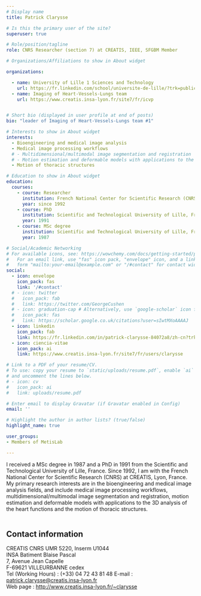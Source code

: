 ```yaml
---
# Display name
title: Patrick Clarysse

# Is this the primary user of the site?
superuser: true

# Role/position/tagline
role: CNRS Researcher (section 7) at CREATIS, IEEE, SFGBM Member

# Organizations/Affiliations to show in About widget

organizations:

  - name: University of Lille 1 Sciences and Technology
    url: https://fr.linkedin.com/school/universite-de-lille/?trk=public_profile_topcard-school 
  - name: Imaging of Heart-Vessels-Lungs team
    url: https://www.creatis.insa-lyon.fr/site7/fr/icvp


# Short bio (displayed in user profile at end of posts)
bio: "leader of Imaging of Heart-Vessels-Lungs team #1"

# Interests to show in About widget
interests:
  - Bioengineering and medical image analysis
  - Medical image processing workflows
  # - Multidimensional/multimodal image segmentation and registration
  # - Motion estimation and deformable models with applications to the 3D analysis of the heart functions
  - Motion of thoracic structures

# Education to show in About widget
education:
  courses:
    - course: Researcher
      institution: French National Center for Scientific Research (CNRS) at CREATIS, Lyon, France
      year: since 1992
    - course: PhD
      institution: Scientific and Technological University of Lille, France
      year: 1991
    - course: MSc degree
      institution: Scientific and Technological University of Lille, France
      year: 1987

# Social/Academic Networking
# For available icons, see: https://wowchemy.com/docs/getting-started/page-builder/#icons
#   For an email link, use "fas" icon pack, "envelope" icon, and a link in the
#   form "mailto:your-email@example.com" or "/#contact" for contact widget.
social:
  - icon: envelope
    icon_pack: fas
    link: '/#contact'
  # - icon: twitter
  #   icon_pack: fab
  #   link: https://twitter.com/GeorgeCushen
  # - icon: graduation-cap # Alternatively, use `google-scholar` icon from `ai` icon pack
  #   icon_pack: fas
  #   link: https://scholar.google.co.uk/citations?user=sIwtMXoAAAAJ
  - icon: linkedin
    icon_pack: fab
    link: https://fr.linkedin.com/in/patrick-clarysse-84072a8/zh-cn?trk=people-guest_people_search-card
  - icon: ciencia-vitae
    icon_pack: ai
    link: https://www.creatis.insa-lyon.fr/site7/fr/users/clarysse 

# Link to a PDF of your resume/CV.
# To use: copy your resume to `static/uploads/resume.pdf`, enable `ai` icons in `params.toml`,
# and uncomment the lines below.
# - icon: cv
#   icon_pack: ai
#   link: uploads/resume.pdf

# Enter email to display Gravatar (if Gravatar enabled in Config)
email: ''

# Highlight the author in author lists? (true/false)
highlight_name: true

user_groups:
- Members of MetisLab

---
```


I received a MSc degree in 1987 and a PhD in 1991 from the Scientific and Technological University of Lille, France. Since 1992, I am with the French National Center for Scientific Research (CNRS) at CREATIS, Lyon, France. My primary research interests are in the bioengineering and medical image analysis fields, and include medical image processing workflows, multidimensional/multimodal image segmentation and registration, motion estimation and deformable models with applications to the 3D analysis of the heart functions and the motion of thoracic structures.<br><br>


## Contact information

CREATIS CNRS UMR 5220, Inserm U1044<br>
INSA Batiment Blaise Pascal<br>
7, Avenue Jean Capelle<br>
F-69621 VILLEURBANNE cedex<br>
Tel (Working Hours) : (+33) 04 72 43 81 48 E-mail : patrick.clarysse@creatis.insa-lyon.fr<br>
Web page : http://www.creatis.insa-lyon.fr/~clarysse<br>
